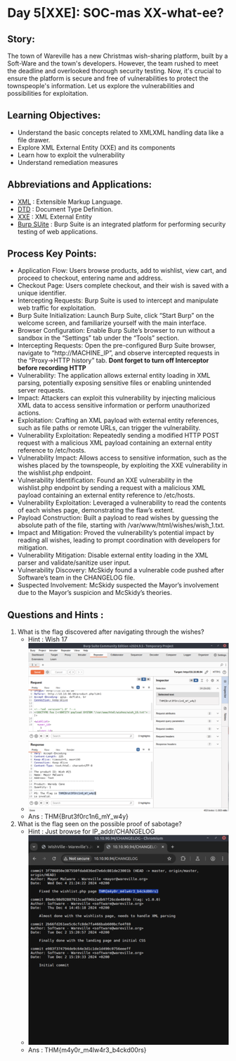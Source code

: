 # Day 5[XXE]: SOC-mas XX-what-ee?

## Story:
The town of Wareville has a new Christmas wish-sharing platform, built by a Soft-Ware and the town's developers. However, the team rushed to meet the deadline and overlooked thorough security testing. Now, it's crucial to ensure the platform is secure and free of vulnerabilities to protect the townspeople's information. Let us explore the vulnerabilities and possibilities for exploitation.

## Learning Objectives:
- Understand the basic concepts related to XMLXML handling data like a file drawer.
- Explore XML External Entity (XXE) and its components
- Learn how to exploit the vulnerability
- Understand remediation measures

## Abbreviations and Applications:
- [XML](https://www.w3schools.com/xml/) : Extensible Markup Language.
- [DTD](https://www.ibm.com/docs/en/dmrt/9.5?topic=dtds-document-type-definitions-overview) : Document Type Definition.
- [XXE](https://owasp.org/www-community/vulnerabilities/XML_External_Entity_(XXE)_Processing) : XML External Entity
- [Burp SUite](https://www.geeksforgeeks.org/what-is-burp-suite/) : Burp Suite is an integrated platform for performing security testing of web applications.

## Process Key Points:
- Application Flow: Users browse products, add to wishlist, view cart, and proceed to checkout, entering name and address.
- Checkout Page: Users complete checkout, and their wish is saved with a unique identifier.
- Intercepting Requests: Burp Suite is used to intercept and manipulate web traffic for exploitation.
- Burp Suite Initialization: Launch Burp Suite, click “Start Burp” on the welcome screen, and familiarize yourself with the main interface.
- Browser Configuration: Enable Burp Suite’s browser to run without a sandbox in the “Settings” tab under the “Tools” section.
- Intercepting Requests: Open the pre-configured Burp Suite browser, navigate to “http://MACHINE_IP”, and observe intercepted requests in the “Proxy->HTTP history” tab. **Dont forget to turn off Interceptor before recording HTTP**
- Vulnerability: The application allows external entity loading in XML parsing, potentially exposing sensitive files or enabling unintended server requests.
- Impact: Attackers can exploit this vulnerability by injecting malicious XML data to access sensitive information or perform unauthorized actions.
- Exploitation: Crafting an XML payload with external entity references, such as file paths or remote URLs, can trigger the vulnerability.
- Vulnerability Exploitation: Repeatedly sending a modified HTTP POST request with a malicious XML payload containing an external entity reference to /etc/hosts.
- Vulnerability Impact: Allows access to sensitive information, such as the wishes placed by the townspeople, by exploiting the XXE vulnerability in the wishlist.php endpoint.
- Vulnerability Identification: Found an XXE vulnerability in the wishlist.php endpoint by sending a request with a malicious XML payload containing an external entity reference to /etc/hosts.
- Vulnerability Exploitation: Leveraged a vulnerability to read the contents of each wishes page, demonstrating the flaw’s extent.
- Payload Construction: Built a payload to read wishes by guessing the absolute path of the file, starting with /var/www/html/wishes/wish_1.txt.
- Impact and Mitigation: Proved the vulnerability’s potential impact by reading all wishes, leading to prompt coordination with developers for mitigation.
- Vulnerability Mitigation: Disable external entity loading in the XML parser and validate/sanitize user input.
- Vulnerability Discovery: McSkidy found a vulnerable code pushed after Software’s team in the CHANGELOG file.
- Suspected Involvement: McSkidy suspected the Mayor’s involvement due to the Mayor’s suspicion and McSkidy’s theories.

## Questions and Hints : 
1. What is the flag discovered after navigating through the wishes?
    - Hint : Wish 17
    - ![Wish_17_flag](/Screenshots/D5Q1.png)
    - Ans : THM{Brut3f0rc1n6_mY_w4y}
2. What is the flag seen on the possible proof of sabotage?
    - Hint : Just browse for IP_addr/CHANGELOG
    - ![Changelog_Flag](/Screenshots/D5Q2.png)
    - Ans : THM{m4y0r_m4lw4r3_b4ckd00rs}